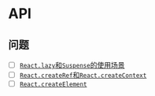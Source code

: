 # API

## 问题

- [ ] [`React.lazy`和`Suspense`的使用场景]()
- [ ] [`React.createRef`和`React.createContext`]()
- [ ] [`React.createElement`]()
